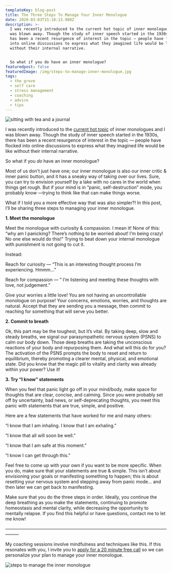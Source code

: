 ```yaml
---
templateKey: blog-post
title: The Three Steps To Manage Your Inner Monologue
date: 2020-03-03T15:10:13.900Z
description: >-
  I was recently introduced to the current hot topic of inner monologues and I
  was blown away. Though the study of inner speech started in the 1930s, there
  has been a recent resurgence of interest in the topic — people have flocked
  into online discussions to express what they imagined life would be like
  without their internal narrative.


  So what if you do have an inner monologue?
featuredpost: false
featuredImage: /img/steps-to-manage-inner-monologue.jpg
tags:
  - the grove
  - self care
  - stress management
  - coaching
  - advice
  - tips
---
```

![sitting with tea and a journal](/img/inner-monologue.jpg "managing inner monologue")

I was recently introduced to the [current hot topic](https://mymodernmet.com/inner-monologue/) of inner monologues and I was blown away. Though the study of inner speech started in the 1930s, there has been a recent resurgence of interest in the topic — people have flocked into online discussions to express what they imagined life would be like without their internal narrative.

So what if you *do* have an inner monologue?

Most of us don’t just have one; our inner monologue is also our inner critic & inner panic button, and it has a sneaky way of taking over our lives. Sure, you can try to envision yourself by a lake with no cares in the world when things get rough. But if your mind is in “panic, self-destruction” mode, you probably know —trying to think like that can make things worse.

What if I told you a more effective way that was also simpler?! In this post, I’ll be sharing three steps to managing your inner monologue.

**1. Meet the monologue**

Meet the monologue with curiosity & compassion. I mean it! None of this: “why am I panicking? There’s nothing to be worried about! I’m being crazy! No one else would do this!” Trying to beat down your internal monologue with punishment is not going to cut it.

Instead:

Reach for curiosity — “This is an interesting thought process I’m experiencing. Hmmm…”

Reach for compassion — “ I’m listening and meeting these thoughts with love, not judgement.”

Give your worries a little love! You are not having an uncontrollable monologue on purpose! Your concerns, emotions, worries, and thoughts are natural. Accept that they are sending you a message, then commit to reaching for something that will serve you better.

**2. Commit to breath**

Ok, this part may be the toughest, but it’s vital. By taking deep, slow and steady breaths, we signal our parasympathetic nervous system (PSNS) to calm our body down. Those deep breaths are taking the unconscious reactions of your body and repurposing them. And what will this do for you? The activation of the PSNS prompts the body to reset and return to equilibrium, thereby promoting a clearer mental, physical, and emotional state. Did you know that the magic pill to vitality and clarity was already within your power? Use it!

**3. Try “I know” statements**

When you feel that panic light go off in your mind/body, make space for thoughts that are clear, concise, and calming. Since you were probably set off by uncertainty, bad news, or self-deprecating thoughts, you meet this panic with statements that are true, simple, and positive.

Here are a few statements that have worked for me and many others:

“I know that I am inhaling. I know that I am exhaling.”

“I know that all will soon be well.”

“I know that I am safe at this moment.”

“I know I can get through this.”

Feel free to come up with your own if you want to be more specific. When you do, make sure that your statements are true & simple. This isn’t about envisioning your goals or manifesting something to happen; this is about resetting your nervous system and stepping away from panic mode… and then later we can get back to manifesting.

Make sure that you do the three steps in order. Ideally, you continue the deep breathing as you make the statements, continuing to promote homeostasis and mental clarity, while decreasing the opportunity to mentally relapse. If you find this helpful or have questions, contact me to let me know!

———————————————————————————————————————

My coaching sessions involve mindfulness and techniques like this. If this resonates with you, I invite you to [apply for a 20 minute free call](https://www.sheilaanne.com/book/) so we can personalize your plan to manage your inner monologue.

![steps to manage the inner monologue](/img/steps-to-manage-inner-monologue.jpg "steps to manage inner monologue")